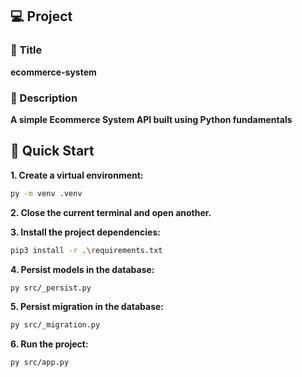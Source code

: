 ## 💻 Project

### 📖 Title
**ecommerce-system**

### 📝 Description
**A simple Ecommerce System API built using Python fundamentals**

## 🚀 Quick Start

**1. Create a virtual environment:**
```bash
py -m venv .venv
```

**2. Close the current terminal and open another.**

**3. Install the project dependencies:**

```bash
pip3 install -r .\requirements.txt  
```

**4. Persist models in the database:**

```bash
py src/_persist.py
```

**5. Persist migration in the database:**

```bash
py src/_migration.py
```

 **6. Run the project:**

 ```bash
 py src/app.py  
 ```

